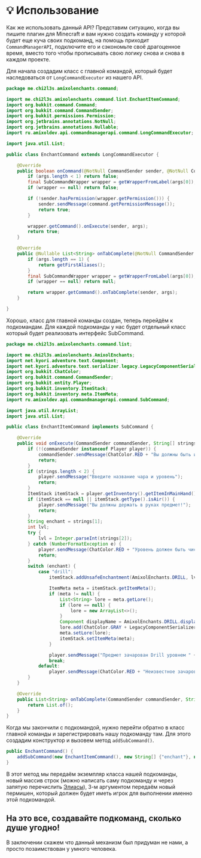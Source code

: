 # 💡 Использование

Как же использовать данный API? Представим ситуацию, когда вы пишите плагин для Minecraft и вам нужно создать команду у которой будет еще куча своих подкоманд, на помощь приходит `CommandManagerAPI`, подключите его и сэкономьте своё драгоценное время, вместо того чтобы прописывать свою логику снова и снова в каждом проекте.

Для начала создадим класс с главной командой, который будет наследоваться от `LongCommandExecutor` из нашего API.

```java
package me.chi2l3s.amixolenchants.command;

import me.chi2l3s.amixolenchants.command.list.EnchantItemCommand;
import org.bukkit.command.Command;
import org.bukkit.command.CommandSender;
import org.bukkit.permissions.Permission;
import org.jetbrains.annotations.NotNull;
import org.jetbrains.annotations.Nullable;
import ru.amixoldev.api.commandmanagerapi.command.LongCommandExecutor;

import java.util.List;

public class EnchantCommand extends LongCommandExecutor {

    @Override
    public boolean onCommand(@NotNull CommandSender sender, @NotNull Command command, @NotNull String label, @NotNull String[] args) {
        if (args.length < 1) return false;
        final SubCommandWrapper wrapper = getWrapperFromLabel(args[0]);
        if (wrapper == null) return false;

        if (!sender.hasPermission(wrapper.getPermission())) {
            sender.sendMessage(command.getPermissionMessage());
            return true;
        }

        wrapper.getCommand().onExecute(sender, args);
        return true;
    }

    @Override
    public @Nullable List<String> onTabComplete(@NotNull CommandSender sender, @NotNull Command command, @NotNull String alias, @NotNull String[] args) {
        if (args.length == 1) {
            return getFirstAliases();
        }
        final SubCommandWrapper wrapper = getWrapperFromLabel(args[0]);
        if (wrapper == null) return null;

        return wrapper.getCommand().onTabComplete(sender, args);
    }

}

```

Хорошо, класс для главной команды создан, теперь перейдём к подкомандам. Для каждой подкоманды у нас будет отдельный класс который будет реализовать интерфейс SubCommand.

```java
package me.chi2l3s.amixolenchants.command.list;

import me.chi2l3s.amixolenchants.AmixolEnchants;
import net.kyori.adventure.text.Component;
import net.kyori.adventure.text.serializer.legacy.LegacyComponentSerializer;
import org.bukkit.ChatColor;
import org.bukkit.command.CommandSender;
import org.bukkit.entity.Player;
import org.bukkit.inventory.ItemStack;
import org.bukkit.inventory.meta.ItemMeta;
import ru.amixoldev.api.commandmanagerapi.command.SubCommand;

import java.util.ArrayList;
import java.util.List;

public class EnchantItemCommand implements SubCommand {

    @Override
    public void onExecute(CommandSender commandSender, String[] strings) {
        if (!(commandSender instanceof Player player)) {
            commandSender.sendMessage(ChatColor.RED + "Вы должны быть игроком!");
            return;
        }
        if (strings.length < 2) {
            player.sendMessage("Введите название чара и уровень");
            return;
        }
        ItemStack itemStack = player.getInventory().getItemInMainHand();
        if (itemStack == null || itemStack.getType().isAir()) {
            player.sendMessage("Вы должны держать в руках предмет!");
            return;
        }
        String enchant = strings[1];
        int lvl;
        try {
            lvl = Integer.parseInt(strings[2]);
        } catch (NumberFormatException e) {
            player.sendMessage(ChatColor.RED + "Уровень должен быть числом!");
            return;
        }
        switch (enchant) {
            case "drill":
                itemStack.addUnsafeEnchantment(AmixolEnchants.DRILL, lvl);

                ItemMeta meta = itemStack.getItemMeta();
                if (meta != null) {
                    List<String> lore = meta.getLore();
                    if (lore == null) {
                        lore = new ArrayList<>();
                    }
                    Component displayName = AmixolEnchants.DRILL.displayName(lvl);
                    lore.add(ChatColor.GRAY + LegacyComponentSerializer.legacySection().serialize(displayName));
                    meta.setLore(lore);
                    itemStack.setItemMeta(meta);
                }

                player.sendMessage("Предмет зачарован Drill уровнем " + lvl + "!");
                break;
            default:
                player.sendMessage(ChatColor.RED + "Неизвестное зачарование: " + enchant);
        }
    }

    @Override
    public List<String> onTabComplete(CommandSender commandSender, String[] strings) {
        return List.of();
    }
}

```

Когда мы закончили с подкомандой, нужно перейти обратно в класс главной команды и зарегистрировать нашу подкоманду там. Для этого создадим конструктор и вызовем метод `addSubCommand()`.

```java
public EnchantCommand() {
    addSubCommand(new EnchantItemCommand(), new String[] {"enchant"}, new Permission("amixolenchants.enchant"));
}
```

В этот метод мы передаём экземпляр класса нашей подкоманды, новый массив строк (можно написать саму подкоманду и через запятую перечислить [Элиасы](https://www.spigotmc.org/wiki/command-alias/)), 3-м аргументом передаём новый пермишен, который должен будет иметь игрок для выполнении именно этой подкомандой.

## На это все, создавайте подкоманд, сколько душе угодно!

В заключении скажем что данный механизм был придуман не нами, а просто позаимствован у умного человека.
